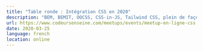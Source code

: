 ```yaml
---
title: "Table ronde : Intégration CSS en 2020"
description: "BEM, BEMIT, OOCSS, CSS-in-JS, Tailwind CSS, plein de façon d'approcher l'intégration des styles CSS en 2020"
url: https://www.codeursenseine.com/meetups/events/meetup-en-ligne-css
date: 2020-03-25
language: french
location: online
---
```

